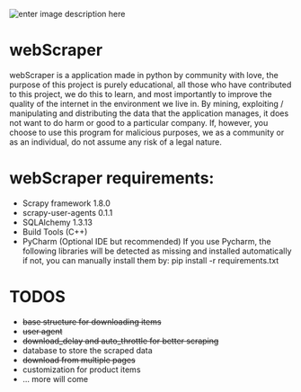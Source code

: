 
![enter image description here](https://scrapy.org/img/scrapylogo.png)
# webScraper
webScraper is a application made in python by community with love, the purpose of this project is purely educational, all those who have contributed to this project, we do this to learn, and most importantly to improve the quality of the internet in the environment we live in. By mining, exploiting / manipulating and distributing the data that the application manages, it does not want to do harm or good to a particular company.
If, however, you choose to use this program for malicious purposes, we as a community or as an individual, do not assume any risk of a legal nature.

# webScraper requirements:
- Scrapy framework 1.8.0
- scrapy-user-agents 0.1.1
- SQLAlchemy 1.3.13
- Build Tools (C++)
- PyCharm (Optional IDE but recommended)
If you use Pycharm, the following libraries will be detected as missing and installed automatically
if not, you can manually install them by:
pip install -r requirements.txt

# TODOS
 - ~~base structure for downloading items~~
 - ~~user agent~~
 - ~~download_delay and auto_throttle for better scraping~~
 -  database to store the scraped data
 - ~~download from multiple pages~~
 - customization for product items
 - ... more will come
